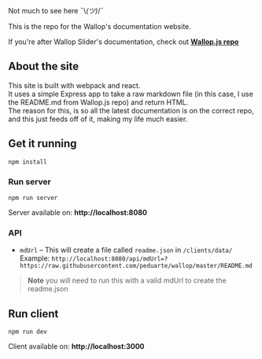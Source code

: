 Not much to see here ¯\\_(ツ)_/¯

This is the repo for the Wallop's documentation website.

If you're after Wallop Slider's documentation, check out **[Wallop.js repo](https://github.com/peduarte/wallop)**

## About the site
This site is built with webpack and react.<br>
It uses a simple Express app to take a raw markdown file (in this case, I use the README.md from Wallop.js repo) and return HTML.<br>
The reason for this, is so all the latest documentation is on the correct repo, and this just feeds off of it, making my life much easier.

## Get it running
```
npm install
```

### Run server
```
npm run server
```
Server available on: **http://localhost:8080**<br>

### API
- `mdUrl` – This will create a file called `readme.json` in `/clients/data/`
Example: `http://localhost:8080/api/mdUrl=?https://raw.githubusercontent.com/peduarte/wallop/master/README.md`
> **Note** you will need to run this with a valid mdUrl to create the readme.json

## Run client
```
npm run dev
```
Client available on: **http://localhost:3000**<br>

